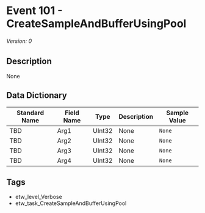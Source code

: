 # Event 101 - CreateSampleAndBufferUsingPool
###### Version: 0

## Description
None

## Data Dictionary
|Standard Name|Field Name|Type|Description|Sample Value|
|---|---|---|---|---|
|TBD|Arg1|UInt32|None|`None`|
|TBD|Arg2|UInt32|None|`None`|
|TBD|Arg3|UInt32|None|`None`|
|TBD|Arg4|UInt32|None|`None`|

## Tags
* etw_level_Verbose
* etw_task_CreateSampleAndBufferUsingPool